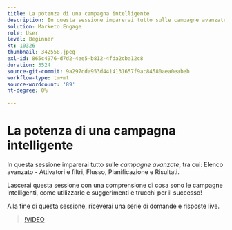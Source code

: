```yaml
---
title: La potenza di una campagna intelligente
description: In questa sessione imparerai tutto sulle campagne avanzate, tra cui Elenco avanzato - Attivatori e filtri, Flusso, Pianificazione e Risultati.
solution: Marketo Engage
role: User
level: Beginner
kt: 10326
thumbnail: 342558.jpeg
exl-id: 865c4976-d7d2-4ee5-b812-4fda2cba12c8
duration: 3524
source-git-commit: 9a297cda953d4414131657f9ac84580aea0eabeb
workflow-type: tm+mt
source-wordcount: '89'
ht-degree: 0%

---
```


# La potenza di una campagna intelligente

In questa sessione imparerai tutto sulle *campagne avanzate*, tra cui: Elenco avanzato - Attivatori e filtri, Flusso, Pianificazione e Risultati.

Lascerai questa sessione con una comprensione di cosa sono le campagne intelligenti, come utilizzarle e suggerimenti e trucchi per il successo!

Alla fine di questa sessione, riceverai una serie di domande e risposte live.

>[!VIDEO](https://video.tv.adobe.com/v/342558/?quality=12&learn=on)
